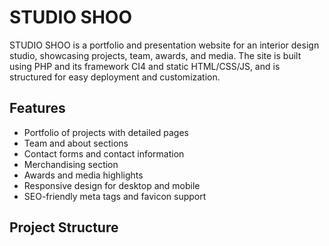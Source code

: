 # STUDIO SHOO

STUDIO SHOO is a portfolio and presentation website for an interior design studio, showcasing projects, team, awards, and media. The site is built using PHP and its framework CI4 and static HTML/CSS/JS, and is structured for easy deployment and customization.

## Features

- Portfolio of projects with detailed pages
- Team and about sections
- Contact forms and contact information
- Merchandising section
- Awards and media highlights
- Responsive design for desktop and mobile
- SEO-friendly meta tags and favicon support

## Project Structure
